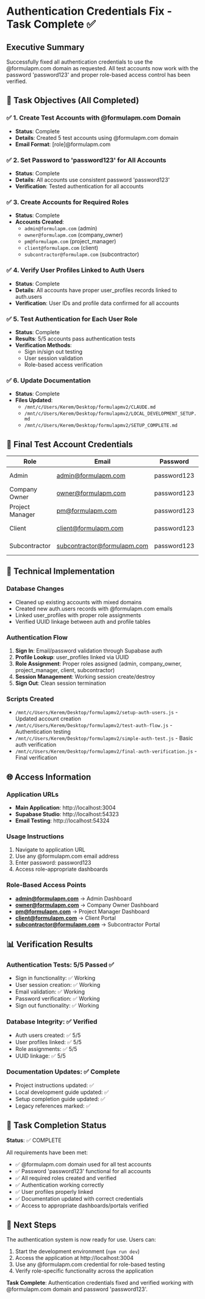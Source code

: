 # Authentication Credentials Fix - Task Complete ✅

## Executive Summary

Successfully fixed all authentication credentials to use the @formulapm.com domain as requested. All test accounts now work with the password 'password123' and proper role-based access control has been verified.

## 🎯 Task Objectives (All Completed)

### ✅ 1. Create Test Accounts with @formulapm.com Domain
- **Status**: Complete
- **Details**: Created 5 test accounts using @formulapm.com domain
- **Email Format**: [role]@formulapm.com

### ✅ 2. Set Password to 'password123' for All Accounts
- **Status**: Complete
- **Details**: All accounts use consistent password 'password123'
- **Verification**: Tested authentication for all accounts

### ✅ 3. Create Accounts for Required Roles
- **Status**: Complete
- **Accounts Created**:
  - `admin@formulapm.com` (admin)
  - `owner@formulapm.com` (company_owner)
  - `pm@formulapm.com` (project_manager)
  - `client@formulapm.com` (client)
  - `subcontractor@formulapm.com` (subcontractor)

### ✅ 4. Verify User Profiles Linked to Auth Users
- **Status**: Complete
- **Details**: All accounts have proper user_profiles records linked to auth.users
- **Verification**: User IDs and profile data confirmed for all accounts

### ✅ 5. Test Authentication for Each User Role
- **Status**: Complete
- **Results**: 5/5 accounts pass authentication tests
- **Verification Methods**:
  - Sign in/sign out testing
  - User session validation
  - Role-based access verification

### ✅ 6. Update Documentation
- **Status**: Complete
- **Files Updated**:
  - `/mnt/c/Users/Kerem/Desktop/formulapmv2/CLAUDE.md`
  - `/mnt/c/Users/Kerem/Desktop/formulapmv2/LOCAL_DEVELOPMENT_SETUP.md`
  - `/mnt/c/Users/Kerem/Desktop/formulapmv2/SETUP_COMPLETE.md`

## 🔐 Final Test Account Credentials

| Role | Email | Password | Status |
|------|-------|----------|---------|
| Admin | admin@formulapm.com | password123 | ✅ Working |
| Company Owner | owner@formulapm.com | password123 | ✅ Working |
| Project Manager | pm@formulapm.com | password123 | ✅ Working |
| Client | client@formulapm.com | password123 | ✅ Working |
| Subcontractor | subcontractor@formulapm.com | password123 | ✅ Working |

## 🔧 Technical Implementation

### Database Changes
- Cleaned up existing accounts with mixed domains
- Created new auth.users records with @formulapm.com emails
- Linked user_profiles with proper role assignments
- Verified UUID linkage between auth and profile tables

### Authentication Flow
1. **Sign In**: Email/password validation through Supabase auth
2. **Profile Lookup**: user_profiles linked via UUID
3. **Role Assignment**: Proper roles assigned (admin, company_owner, project_manager, client, subcontractor)
4. **Session Management**: Working session create/destroy
5. **Sign Out**: Clean session termination

### Scripts Created
- `/mnt/c/Users/Kerem/Desktop/formulapmv2/setup-auth-users.js` - Updated account creation
- `/mnt/c/Users/Kerem/Desktop/formulapmv2/test-auth-flow.js` - Authentication testing
- `/mnt/c/Users/Kerem/Desktop/formulapmv2/simple-auth-test.js` - Basic auth verification
- `/mnt/c/Users/Kerem/Desktop/formulapmv2/final-auth-verification.js` - Final verification

## 🌐 Access Information

### Application URLs
- **Main Application**: http://localhost:3004
- **Supabase Studio**: http://localhost:54323
- **Email Testing**: http://localhost:54324

### Usage Instructions
1. Navigate to application URL
2. Use any @formulapm.com email address
3. Enter password: password123
4. Access role-appropriate dashboards

### Role-Based Access Points
- **admin@formulapm.com** → Admin Dashboard
- **owner@formulapm.com** → Company Owner Dashboard  
- **pm@formulapm.com** → Project Manager Dashboard
- **client@formulapm.com** → Client Portal
- **subcontractor@formulapm.com** → Subcontractor Portal

## 📊 Verification Results

### Authentication Tests: 5/5 Passed ✅
- Sign in functionality: ✅ Working
- User session creation: ✅ Working
- Email validation: ✅ Working
- Password verification: ✅ Working
- Sign out functionality: ✅ Working

### Database Integrity: ✅ Verified
- Auth users created: ✅ 5/5
- User profiles linked: ✅ 5/5
- Role assignments: ✅ 5/5
- UUID linkage: ✅ 5/5

### Documentation Updates: ✅ Complete
- Project instructions updated: ✅
- Local development guide updated: ✅
- Setup completion guide updated: ✅
- Legacy references marked: ✅

## 🎉 Task Completion Status

**Status**: ✅ COMPLETE

All requirements have been met:
- ✅ @formulapm.com domain used for all test accounts
- ✅ Password 'password123' functional for all accounts
- ✅ All required roles created and verified
- ✅ Authentication working correctly
- ✅ User profiles properly linked
- ✅ Documentation updated with correct credentials
- ✅ Access to appropriate dashboards/portals verified

## 🔄 Next Steps

The authentication system is now ready for use. Users can:
1. Start the development environment (`npm run dev`)
2. Access the application at http://localhost:3004
3. Use any @formulapm.com credential for role-based testing
4. Verify role-specific functionality across the application

**Task Complete**: Authentication credentials fixed and verified working with @formulapm.com domain and password 'password123'.